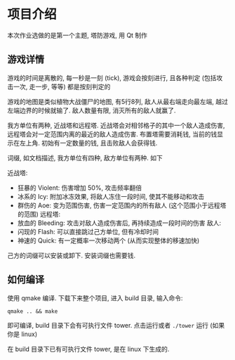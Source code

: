 # 项目介绍

本次作业选做的是第一个主题, 塔防游戏, 用 Qt 制作

## 游戏详情

游戏的时间是离散的, 每一秒是一刻 (tick), 游戏会按刻进行, 且各种判定 (包括攻击一次, 走一步, 等等) 都是按刻判定的

游戏的地图是类似植物大战僵尸的地图, 有5行8列, 敌人从最右端走向最左端, 越过左端边界的时候就输了. 敌人数量有限, 消灭所有的敌人就赢了.

我方单位有两种, 近战塔和远程塔. 近战塔会对相邻格子的其中一个敌人造成伤害, 远程塔会对一定范围内离的最近的敌人造成伤害. 布置塔需要消耗钱, 当前的钱显示在左上角. 初始有一定数量的钱, 且击败敌人会获得钱.

词缀, 如文档描述, 我方单位有四种, 敌方单位有两种. 如下

近战塔:
- 狂暴的 Violent: 伤害增加 50%, 攻击频率翻倍
- 冰系的 Icy: 附加冰冻效果, 将敌人冻住一段时间, 使其不能移动和攻击
- 群伤的 Aoe: 变为范围伤害, 伤害一定范围内的所有敌人 (这个范围小于远程塔的范围)
远程塔:
- 放血的 Bleeding: 攻击对敌人造成伤害后, 再持续造成一段时间的伤害
敌人:
- 闪现的 Flash: 可以直接跳过己方单位, 但有冷却时间
- 神速的 Quick: 有一定概率一次移动两个 (从而实现整体的移速加快)

己方的词缀可以安装或卸下. 安装词缀也需要钱.

## 如何编译

使用 qmake 编译. 下载下来整个项目, 进入 build 目录, 输入命令:
```
qmake .. && make
```
即可编译, build 目录下会有可执行文件 tower. 点击运行或者 `./tower` 运行 (如果你是 linux)

在 build 目录下已有可执行文件 tower, 是在 linux 下生成的.
